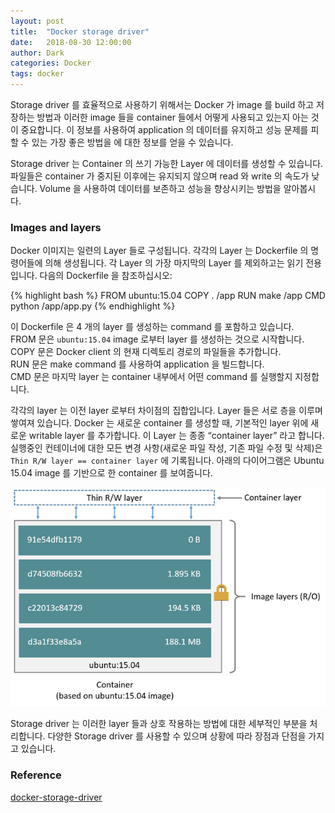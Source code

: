 ```yaml
---
layout: post
title:  "Docker storage driver"
date:   2018-08-30 12:00:00
author: Dark
categories: Docker
tags: docker
---
```


Storage driver 를 효율적으로 사용하기 위해서는 Docker 가 image 를 build 하고 저장하는 방법과 이러한 image 들을 container 들에서 어떻게 사용되고 있는지 아는 것이 중요합니다.
이 정보를 사용하여 application 의 데이터를 유지하고 성능 문제를 피할 수 있는 가장 좋은 방법을 에 대한 정보를 얻을 수 있습니다.

Storage driver 는 Container 의 쓰기 가능한 Layer 에 데이터를 생성할 수 있습니다. 파일들은 container 가 중지된 이후에는 유지되지 않으며 read 와 write 의 속도가 낮습니다. Volume 을 사용하여 데이터를 보존하고 성능을 향상시키는 방법을 알아봅시다.

### Images and layers

Docker 이미지는 일련의 Layer 들로 구성됩니다. 각각의 Layer 는 Dockerfile 의 명령어들에 의해 생성됩니다.
각 Layer 의 가장 마지막의 Layer 를 제외하고는 읽기 전용입니다. 다음의 Dockerfile 을 참조하십시오: 

{% highlight bash %}
FROM ubuntu:15.04
COPY . /app
RUN make /app
CMD python /app/app.py
{% endhighlight %}

이 Dockerfile 은 4 개의 layer 를 생성하는 command 를 포함하고 있습니다.  
FROM 문은 `ubuntu:15.04` image 로부터 layer 를 생성하는 것으로 시작합니다.  
COPY 문은 Docker client 의 현재 디렉토리 경로의 파일들을 추가합니다.  
RUN 문은 make command 를 사용하여 application 을 빌드합니다.  
CMD 문은 마지막 layer 는 container 내부에서 어떤 command 를 실행할지 지정합니다.  

각각의 layer 는 이전 layer 로부터 차이점의 집합입니다.
Layer 들은 서로 층을 이루며 쌓여져 있습니다.
Docker 는 새로운 container 를 생성할 때, 기본적인 layer 위에 새로운 writable layer 를 추가합니다.
이 Layer 는 종종 “container layer” 라고 합니다. 
실행중인 컨테이너에 대한 모든 변경 사항(새로운 파일 작성, 기존 파일 수정 및 삭제)은 `Thin R/W layer == container layer` 에 기록됩니다.
아래의 다이어그램은 Ubuntu 15.04 image 를 기반으로 한 container 를 보여줍니다.

<img src="https://raw.githubusercontent.com/Dark0096/Dark0096.github.io/master/assets/post/container-layers.png" title="Container layers">

Storage driver 는 이러한 layer 들과 상호 작용하는 방법에 대한 세부적인 부분을 처리합니다. 
다양한 Storage driver 를 사용할 수 있으며 상황에 따라 장점과 단점을 가지고 있습니다.

### Reference  
[docker-storage-driver]

[docker-storage-driver]:      https://docs.docker.com/storage/storagedriver